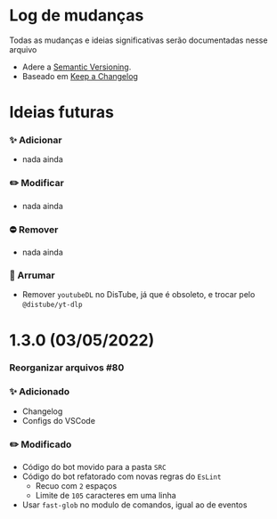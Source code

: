 # Log de mudanças
Todas as mudanças e ideias significativas serão documentadas nesse arquivo

- Adere a [Semantic Versioning](http://semver.org/).
- Baseado em [Keep a Changelog](http://keepachangelog.com/)



# Ideias futuras
### ✨ Adicionar
- nada ainda

### ✏️ Modificar
- nada ainda

### ⛔ Remover
- nada ainda

### 🐛 Arrumar
- Remover `youtubeDL` no DisTube, já que é obsoleto, e trocar pelo `@distube/yt-dlp`



#  1.3.0 (03/05/2022) 
### Reorganizar arquivos #80

### ✨ Adicionado
- Changelog
- Configs do VSCode

### ✏️ Modificado
- Código do bot movido para a pasta `SRC`
- Código do bot refatorado com novas regras do `EsLint`
  - Recuo com `2` espaços
  - Limite de `105` caracteres em uma linha
- Usar `fast-glob` no modulo de comandos, igual ao de eventos